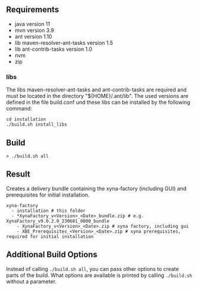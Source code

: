 ## Requirements
* java version 11
* mvn version 3.9
* ant version 1.10
* lib maven-resolver-ant-tasks version 1.5
* lib ant-contrib-tasks version 1.0
* nvm
* zip

### libs

The libs maven-resolver-ant-tasks and ant-contrib-tasks are required and must be located in the directory "${HOME}/.ant/lib".
The used versions are defined in the file build.conf und these libs can be installed by the following command:

```
cd installation
./build.sh install_libs
```


## Build
`> ./build.sh all`

## Result
Creates a delivery bundle containing the xyna-factory (including GUI) and prerequisites for initial installation.

```
xyna-factory
  - installation # this folder
  - *XynaFactory_v<Version>_<Date>_bundle.zip # e.g. XynaFactory_v9.0.2.0_230601_0800_bundle
    - XynaFactory_v<Version>_<Date>.zip # xyna factory, including gui
    - XBE_Prerequisites_<Version>_<Date>.zip # xyna prerequisites, required for initial installation
```

## Additional Build Options
Instead of calling `./build.sh all`, you can pass other options to create parts of the build. What options are available is printed by calling `./build.sh` without a parameter.

